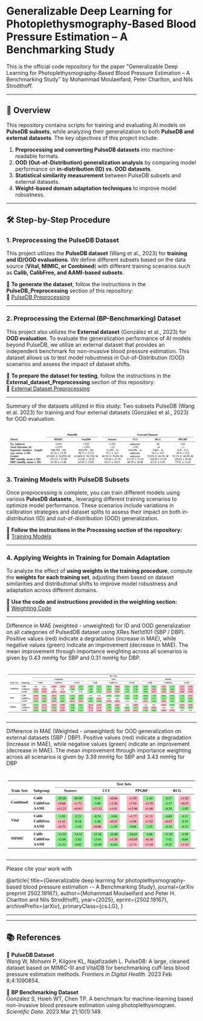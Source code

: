 # **Generalizable Deep Learning for Photoplethysmography-Based Blood Pressure Estimation – A Benchmarking Study**

This is the official code repository for the paper "Generalizable Deep Learning for Photoplethysmography-Based Blood Pressure Estimation – A Benchmarking Study" by Mohammad Moulaeifard, Peter Charlton, and Nils Strodthoff.

---

## **📌 Overview**
This repository contains scripts for training and evaluating AI models on **PulseDB subsets**, while analyzing their generalization to both **PulseDB and external datasets**. The key objectives of this project include:

1. **Preprocessing and converting PulseDB datasets** into machine-readable formats.
2. **OOD (Out-of-Distribution) generalization analysis** by comparing model performance on **in-distribution (ID) vs. OOD datasets**.
3. **Statistical similarity measurement** between PulseDB subsets and external datasets.
4. **Weight-based domain adaptation techniques** to improve model robustness.

---

## **🛠 Step-by-Step Procedure**

### **1. Preprocessing the PulseDB Dataset**
This project utilizes the **PulseDB dataset** (Wang et al., 2023) for **training and ID/OOD evaluations**. We define different subsets based on the data source (**Vital, MIMIC, or Combined**) with different training scenarios such as **Calib, CalibFree, and AAMI-based subsets**.

📌 **To generate the dataset**, follow the instructions in the **PulseDB_Preprocessing** section of this repository:  
🔗 [PulseDB Preprocessing](https://gitlab.uni-oldenburg.de/axba1153/ppg_ood_generalization/-/tree/main/PulseDB_preprocessing?ref_type=heads)

---

### **2. Preprocessing the External (BP-Benchmarking) Dataset**
This project also utilizes the **External dataset** (González et al., 2023) for **OOD evaluation**. To evaluate the generalization performance of AI models beyond PulseDB, we utilize an external dataset that provides an independent benchmark for non-invasive blood pressure estimation. This dataset allows us to test model robustness in Out-of-Distribution (OOD) scenarios and assess the impact of dataset shifts.

📌 **To prepare the dataset for testing**, follow the instructions in the **External_dataset_Preprocessing** section of this repository:  
🔗 [External Dataset Preprocessing](https://gitlab.uni-oldenburg.de/axba1153/ppg_ood_generalization/-/tree/main/External_dataset_preprocessing?ref_type=heads)


---
 Summary of the datasets utilized in this study: Two subsets PulseDB (Wang et al. 2023) for training and four external datasets (González et al., 2023) for OOD evaluation.
 
![PulseDB Dataset](images/pulseDB.png)
---



### **3. Training Models with PulseDB Subsets**
Once preprocessing is complete, you can train different models using various **PulseDB datasets**., leveraging different training scenarios to optimize model performance. These scenarios include variations in calibration strategies and dataset splits to assess their impact on both in-distribution (ID) and out-of-distribution (OOD) generalization. 

📌 **Follow the instructions in the Processing section of the repository:**  
🔗 [Training Models](https://gitlab.uni-oldenburg.de/axba1153/ppg_ood_generalization/-/tree/main/Processing?ref_type=heads)

---

### **4. Applying Weights in Training for Domain Adaptation**
To analyze the effect of **using weights in the training procedure**, compute the **weights for each training set**, adjusting them based on dataset similarities and distributional shifts to improve model robustness and adaptation across different domains.

📌 **Use the code and instructions provided in the weighting section:**  
🔗 [Weighting Code](https://gitlab.uni-oldenburg.de/axba1153/ppg_ood_generalization/-/tree/main/Processing/required_codes_files/weighting_codes?ref_type=heads)


---
Difference in MAE (weighted - unweighted) for ID and OOD generalization on all categories
of PulsedDB dataset using XRes Net1d101 (SBP / DBP). Positive values (red) indicate a degradation
(increase in MAE), while negative values (green) indicate an improvement (decrease in MAE). The mean
improvement through importance weighting across all scenarios is given by 0.43 mmHg for SBP and
0.31 mmHg for DBP.
 
![PulseDB Dataset](images/weighting_1.png)
---

---
 Difference in MAE (Weighted - unweighted) for OOD generalization on external datasets
(SBP / DBP). Positive values (red) indicate a degradation (increase in MAE), while negative values (green)
indicate an improvement (decrease in MAE). The mean improvement through importance weighting across
all scenarios is given by 3.39 mmHg for SBP and 3.43 mmHg for DBP
 
![PulseDB Dataset](images/weighting_2.png)
---

---
Please cite your work with 

@article{
      title={Generalizable deep learning for photoplethysmography-based blood pressure estimation -- A Benchmarking Study},
      journal={arXiv preprint 2502.19167},
      author={Mohammad Moulaeifard and Peter H. Charlton and Nils Strodthoff},
      year={2025},
      eprint={2502.19167},
      archivePrefix={arXiv},
      primaryClass={cs.LG},
    }

---

---
## **📚 References**
📌 **PulseDB Dataset**  
Wang W, Mohseni P, Kilgore KL, Najafizadeh L. PulseDB: A large, cleaned dataset based on MIMIC-III and VitalDB for benchmarking cuff-less blood pressure estimation methods. *Frontiers in Digital Health*. 2023 Feb 8;4:1090854.  

📌 **BP Benchmarking Dataset**  
González S, Hsieh WT, Chen TP. A benchmark for machine-learning based non-invasive blood pressure estimation using photoplethysmogram. *Scientific Data*. 2023 Mar 21;10(1):149.

